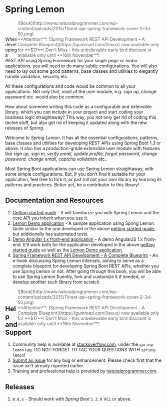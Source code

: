 # Spring Lemon

> <div style="float: left">![Book](http://www.naturalprogrammer.com/wp-content/uploads/2015/11/rest-api-spring-framework-cover-2-3d-50.png) </div><div style="float: right">**Attention**: [Spring Framework REST API Development – A Complete Blueprint](https://gumroad.com/l/exuo) now available only for **$17**! Don't Miss - this unbelievable early bird discount is available only until **16th November**!</div>

When developing a *REST API* using Spring Framework for your *single page* or *mobo* applications, you will need to do many subtle configurations. You will also need to lay out some good patterns, base classes and utilities to elegantly handle validation, security etc.

All these configurations and code would be common to all your applications. Not only that, most of the user module, e.g. sign up, change password etc. would also be common.

How about someone writing this code as a configurable and extensible library, which you can include in your project and start coding your business logic straightaway? This way, you not only get rid of coding this techie stuff, but also get rid of keeping it updated along with the new releases of Spring.

Welcome to *Spring Lemon*. It has all the essential configurations, patterns, base classes and utilities for developing REST APIs using Spring Boot 1.3 or above. It also has a production-grade extensible user module with features like *sign up, sign in, verify email, update profile, forgot password, change password, change email, captcha validation* etc..

Most Spring Boot applications can use Spring Lemon straightaway, with some simple configurations. But, if you don't find it suitable for your application, feel free to fork it, or just roll out your own library by learning its patterns and practices. Better yet, be a contributor to this library!

## Documentation and Resources

1. [Getting started guide](https://www.gitbook.com/book/naturalprogrammer/spring-lemon-getting-started/details) - It will familiarize you with Spring Lemon and the core API you inherit when you use it.
1. [Lemon Demo application](https://github.com/naturalprogrammer/lemon-demo) - A sample application using Spring Lemon. Quite similar to the one developed in the above [getting started guide](https://www.gitbook.com/book/naturalprogrammer/spring-lemon-getting-started/details), but additionally has automated tests.
1. [Demo Angular 1.x front-end application](https://github.com/naturalprogrammer/lemon-demo-angular1) - A demo AngularJS 1.x front-end. It'll work both for the application developed in the above [getting started guide](https://www.gitbook.com/book/naturalprogrammer/spring-lemon-getting-started/details) as well as the [Lemon Demo application](https://github.com/naturalprogrammer/lemon-demo). 
1. [Spring Framework REST API Development - A Complete Blueprint](https://gumroad.com/l/exuo) - An e-book discussing Spring Lemon internals, aiming to serve as a complete blueprint for developing Spring Boot REST APIs, whether you use Spring Lemon or not. After going through this book, you will be able to use Spring Lemon fluently, fork and customize it if needed, or develop another such library from scratch.

> <div style="float: left">![Book](http://www.naturalprogrammer.com/wp-content/uploads/2015/11/rest-api-spring-framework-cover-2-3d-50.png) </div><div style="float: right">**Attention**: [Spring Framework REST API Development – A Complete Blueprint](https://gumroad.com/l/exuo) now available only for **$17**! Don't Miss - this unbelievable early bird discount is available only until **16th November**!</div>

## Help and Support
1. Community help is available at [stackoverflow.com](http://stackoverflow.com/questions/tagged/spring-lemon), under the `spring-lemon` tag. DO NOT FORGET TO TAG YOUR QUESTIONS WITH `spring-lemon`!  
1. [Submit an issue](https://github.com/naturalprogrammer/spring-lemon/issues) for any bug or enhancement. Please check first that the issue isn't already reported earlier.
1. Training and professional help is provided by [naturalprogrammer.com](http://www.naturalprogrammer.com).

## Releases

1. `0.8.x` - Should work with _Spring Boot_ `1.3.0 RC1` or above.
